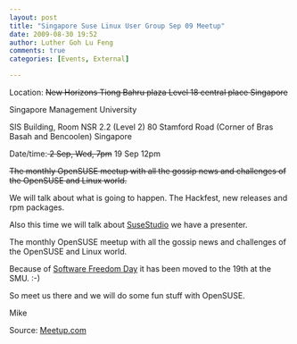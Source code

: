 ```yaml
---
layout: post
title: "Singapore Suse Linux User Group Sep 09 Meetup"
date: 2009-08-30 19:52
author: Luther Goh Lu Feng
comments: true
categories: [Events, External]

---
```

Location:
<del datetime="2009-09-02T05:40:59+00:00">New Horizons
Tiong Bahru plaza
Level 18 central place
Singapore </del>

Singapore Management University

SIS Building,
Room NSR 2.2 (Level 2)
80 Stamford Road (Corner of Bras Basah and Bencoolen)
Singapore

Date/time:<del datetime="2009-09-02T05:40:59+00:00"> 2 Sep, Wed, 7pm</del> 19 Sep 12pm

<del datetime="2009-09-02T05:40:59+00:00">The monthly OpenSUSE meetup with all the gossip news and challenges of the OpenSUSE and Linux world.

We will talk about what is going to happen. The Hackfest, new releases and rpm packages.

Also this time we will talk about <a href="http://susestudio.com/">SuseStudio</a> we have a presenter.</del>

The monthly OpenSUSE meetup with all the gossip news and challenges of the OpenSUSE and Linux world.

Because of <a href="http://sfds.foss-alliance.sg/">Software Freedom Day</a> it has been moved to the 19th at the SMU. :-)

So meet us there and we will do some fun stuff with OpenSUSE.

Mike

Source: <a href="http://www.meetup.com/Singapore-Suse-Linux-User-Group/calendar/11040613/">Meetup.com</a>
